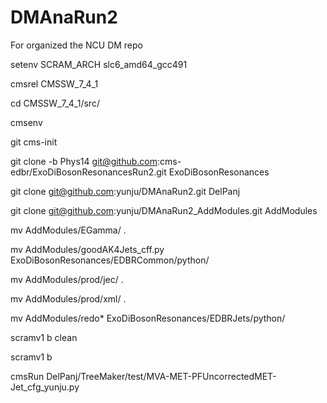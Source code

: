 # DMAnaRun2
For organized the NCU DM repo

setenv SCRAM_ARCH slc6_amd64_gcc491

cmsrel CMSSW_7_4_1

cd CMSSW_7_4_1/src/

cmsenv

git cms-init

git clone -b Phys14 git@github.com:cms-edbr/ExoDiBosonResonancesRun2.git ExoDiBosonResonances

git clone git@github.com:yunju/DMAnaRun2.git DelPanj

git clone git@github.com:yunju/DMAnaRun2_AddModules.git AddModules

mv AddModules/EGamma/ .

mv AddModules/goodAK4Jets_cff.py ExoDiBosonResonances/EDBRCommon/python/

mv AddModules/prod/jec/ .

mv AddModules/prod/xml/ .

mv AddModules/redo*  ExoDiBosonResonances/EDBRJets/python/

scramv1 b clean

scramv1 b

cmsRun DelPanj/TreeMaker/test/MVA-MET-PFUncorrectedMET-Jet_cfg_yunju.py 
